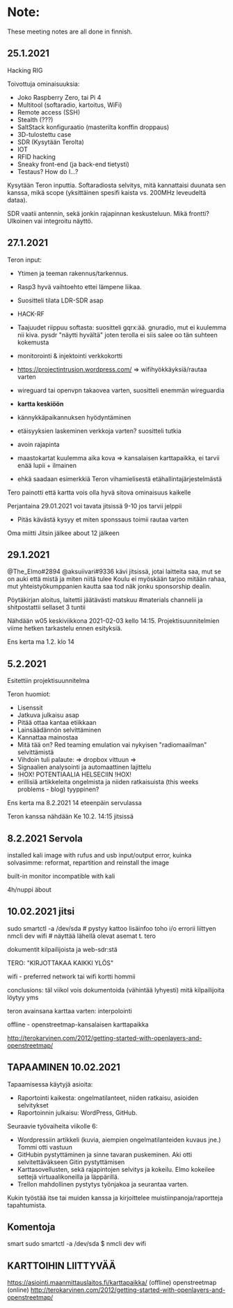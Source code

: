 # Note:
These meeting notes are all done in finnish.

## 25.1.2021

Hacking RIG

Toivottuja ominaisuuksia:

  * Joko Raspberry Zero, tai Pi 4
  * Multitool (softaradio, kartoitus, WiFi)
  * Remote access (SSH)
  * Stealth (???)
  * SaltStack konfiguraatio (masterilta konffin droppaus)
  * 3D-tulostettu case
  * SDR (Kysytään Terolta)
  * IOT
  * RFID hacking
  * Sneaky front-end (ja back-end tietysti)
  * Testaus? How do I...?

Kysytään Teron inputtia. Softaradiosta selvitys, mitä kannattaisi duunata sen kanssa, mikä scope (yksittäinen spesifi kaista vs. 200MHz leveudeltä dataa).

SDR vaatii antennin, sekä jonkin rajapinnan keskusteluun. Mikä frontti? Ulkoinen vai integroitu näyttö.

## 27.1.2021

Teron input:
* Ytimen ja teeman rakennus/tarkennus.
* Rasp3 hyvä vaihtoehto ettei lämpene liikaa.
* Suositteli tilata LDR-SDR asap
* HACK-RF
* Taajuudet riippuu softasta: suositteli gqrx:ää. gnuradio, mut ei kuulemma nii kiva. pysdr "näytti hyvältä" joten terolla ei siis salee oo tän suhteen kokemusta
* monitorointi & injektointi verkkokortti
* https://projectintrusion.wordpress.com/ => wifihyökkäyksiä/rautaa varten
* wireguard tai openvpn takaovea varten, suositteli enemmän wireguardia


* **kartta keskiöön**
* kännykkäpaikannuksen hyödyntäminen
* etäisyyksien laskeminen verkkoja varten? suositteli tutkia
* avoin rajapinta
* maastokartat kuulemma aika kova => kansalaisen karttapaikka, ei tarvii enää lupii + ilmainen
* ehkä saadaan esimerkkiä Teron vihamielisestä etähallintajärjestelmästä

Tero painotti että kartta vois olla hyvä sitova ominaisuus kaikelle

Perjantaina 29.01.2021 voi tavata jitsissä 9-10 jos tarvii jelppii
* Pitäs kävästä kysyy et miten sponssaus toimii rautaa varten

Oma miitti Jitsin jälkee about 12 jälkeen

## 29.1.2021

@The_Elmo#2894 @aksuiivari#9336 kävi jitsissä, jotai laitteita saa, mut se on auki että mistä ja miten niitä tulee
Koulu ei myöskään tarjoo mitään rahaa, mut yhteistyökumppanien kautta saa tod näk jonku sponsorship dealin.

Pöytäkirjan aloitus, laitettii jäätävästi matskuu #materials channelii ja shitpostattii sellaset 3 tuntii

Nähdään w05 keskiviikkona 2021-02-03 kello 14:15. Projektisuunnitelmien viime hetken tarkastelu ennen esityksiä.

Ens kerta ma 1.2. klo 14 

## 5.2.2021

Esitettiin projektisuunnitelma

Teron huomiot:
* Lisenssit
* Jatkuva julkaisu asap
* Pitää ottaa kantaa etiikkaan
* Lainsäädännön selvittäminen
* Kannattaa mainostaa
* Mitä tää on? Red teaming emulation vai nykyisen "radiomaailman" selvittämistä
* Vihdoin tuli palaute: => dropbox vittuun =>
* Signaalien analysointi ja automaattinen lajittelu 
* !HOX! POTENTIAALIA HELSECIIN !HOX!
* erillisiä artikkeleita ongelmista ja niiden ratkaisuista (this weeks problems - blog) tyyppinen?

Ens kerta ma 8.2.2021 14 eteenpäin servulassa

Teron kanssa nähdään Ke 10.2. 14:15 jitsissä

## 8.2.2021 Servola
installed kali image with rufus and usb
input/output error, kuinka solvasimme: reformat, repartition and reinstall the image

built-in monitor incompatible with kali

4h/nuppi äbout

## 10.02.2021 jitsi
sudo smartctl -a /dev/sda # pystyy kattoo lisäinfoo toho i/o errorii liittyen
nmcli dev wifi # näyttää lähellä olevat asemat
t. tero

dokumentit kilpailijoista ja web-sdr:stä

TERO: "KIRJOTTAKAA KAIKKI YLÖS"

wifi - preferred network tai wifi kortti hommii

conclusions: täl viikol vois dokumentoida (vähintää lyhyesti) mitä kilpailijoita löytyy yms 

teron avainsana karttaa varten: interpolointi

offline - openstreetmap-kansalaisen karttapaikka

http://terokarvinen.com/2012/getting-started-with-openlayers-and-openstreetmap/

## TAPAAMINEN 10.02.2021

Tapaamisessa käytyjä asioita:

  * Raportointi kaikesta: ongelmatilanteet, niiden ratkaisu, asioiden selvitykset
  * Raportoinnin julkaisu: WordPress, GitHub. 


Seuraavie työvaiheita viikolle 6:

  * Wordpressiin artikkeli (kuvia, aiempien ongelmatilanteiden kuvaus jne.) Tommi otti vastuun
  * GitHubin pystyttäminen ja sinne tavaran puskeminen. Aki otti selvitettäväkseen Gitin pystyttämisen
  * Karttasovellusten, sekä rajapintojen selvitys ja kokeilu. Elmo kokeilee settejä virtuaalikoneilla ja läppärillä.
  * Trellon mahdollinen pystytys työnjakoa ja seurantaa varten.

Kukin työstää itse tai muiden kanssa ja kirjoittelee muistiinpanoja/raportteja tapahtumista.

## Komentoja

smart
sudo smartctl -a /dev/sda
$ nmcli dev wifi

## KARTTOIHIN LIITTYVÄÄ

https://asiointi.maanmittauslaitos.fi/karttapaikka/ (offline)
openstreetmap (online)
http://terokarvinen.com/2012/getting-started-with-openlayers-and-openstreetmap/
